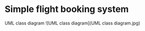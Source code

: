 Simple flight booking system
=============

UML class diagram
![UML class diagram](UML class diagram.jpg)
